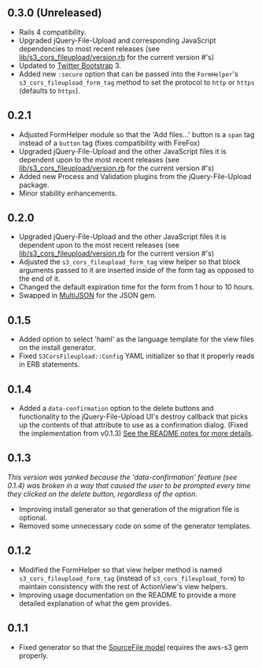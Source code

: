 ## 0.3.0 (Unreleased)

  - Rails 4 compatibility.
  - Upgraded jQuery-File-Upload and corresponding JavaScript dependencies to most recent releases
    (see [lib/s3\_cors\_fileupload/version.rb](https://github.com/fullbridge-batkins/s3_cors_fileupload/blob/master/lib/s3_cors_fileupload/version.rb) for the current version #'s)
  - Updated to [Twitter Bootstrap](http://twitter.github.com/bootstrap/) 3.
  - Added new `:secure` option that can be passed into the `FormHelper`'s `s3_cors_fileupload_form_tag` method to set the protocol to `http` or `https` (defaults to `https`).

## 0.2.1

  - Adjusted FormHelper module so that the 'Add files...' button is a `span` tag instead of a `button` tag (fixes compatibility with FireFox)
  - Upgraded jQuery-File-Upload and the other JavaScript files it is dependent upon to the most recent releases
    (see [lib/s3\_cors\_fileupload/version.rb](https://github.com/fullbridge-batkins/s3_cors_fileupload/blob/v0.2.1/lib/s3_cors_fileupload/version.rb) for the current version #'s)
  - Added new Process and Validation plugins from the jQuery-File-Upload package.
  - Minor stability enhancements.

## 0.2.0

  - Upgraded jQuery-File-Upload and the other JavaScript files it is dependent upon to the most recent releases (see [lib/s3\_cors\_fileupload/version.rb](https://github.com/fullbridge-batkins/s3_cors_fileupload/blob/master/lib/s3_cors_fileupload/version.rb) for the current version #'s)
  - Adjusted the `s3_cors_fileupload_form_tag` view helper so that block arguments passed to it are inserted inside of the form tag as opposed to the end of it.
  - Changed the default expiration time for the form from 1 hour to 10 hours.
  - Swapped in [MultiJSON](https://github.com/intridea/multi_json) for the JSON gem.

## 0.1.5

  - Added option to select 'haml' as the language template for the view files on the install generator.
  - Fixed `S3CorsFileupload::Config` YAML initializer so that it properly reads in ERB statements.

## 0.1.4

  - Added a `data-confirmation` option to the delete buttons and functionality to the jQuery-File-Upload UI's destroy callback that picks up the contents of that attribute to use as a confirmation dialog.  (Fixed the implementation from v0.1.3)  [See the README notes for more details](https://github.com/fullbridge-batkins/s3_cors_fileupload#notes).

## 0.1.3
*This version was yanked because the 'data-confirmation' feature (see 0.1.4) was broken in a way that caused the user to be prompted every time they clicked on the delete button, regardless of the option.*
  
  - Improving install generator so that generation of the migration file is optional.
  - Removed some unnecessary code on some of the generator templates.
  
## 0.1.2

  - Modified the FormHelper so that view helper method is named `s3_cors_fileupload_form_tag` (instead of `s3_cors_fileupload_form`) to maintain consistency with the rest of ActionView's view helpers.
  - Improving usage documentation on the README to provide a more detailed explanation of what the gem provides.

## 0.1.1

  - Fixed generator so that the [SourceFile model](https://github.com/fullbridge-batkins/s3_cors_fileupload/blob/master/lib/generators/s3_cors_fileupload/install/templates/source_file.rb) requires the aws-s3 gem properly.